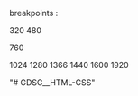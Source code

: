 breakpoints :
<!-- mobile -->
320
480
<!-- tablet -->
760
<!-- destop -->
1024
1280
1366
1440
1600
1920





"# GDSC__HTML-CSS" 
